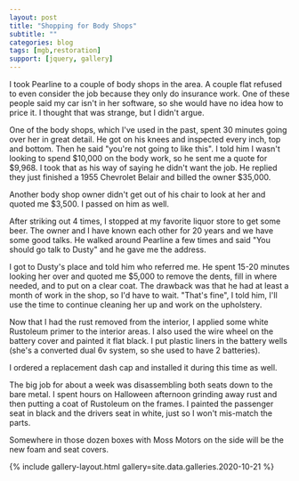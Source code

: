 ```yaml
---
layout: post
title: "Shopping for Body Shops"
subtitle: ""
categories: blog
tags: [mgb,restoration]
support: [jquery, gallery]
---
```


I took Pearline to a couple of body shops in the area. A couple flat refused to even consider the job because
they only do insurance work. One of these people said my car isn't in her software, so she would have no idea
how to price it. I thought that was strange, but I didn't argue.

One of the body shops, which I've used in the past, spent 30 minutes going over her in great detail. He got
on his knees and inspected every inch, top and bottom. Then he said "you're not going to like this". I told
him I wasn't looking to spend $10,000 on the body work, so he sent me a quote for $9,968. I took that as his
way of saying he didn't want the job. He replied they just finished a 1955 Chevrolet Belair and billed the
owner $35,000. 

Another body shop owner didn't get out of his chair to look at her and quoted me $3,500. I passed on him as
well.

After striking out 4 times, I stopped at my favorite liquor store to get some beer. The owner and I have
known each other for 20 years and we have some good talks. He walked around Pearline a few times and said
"You should go talk to Dusty" and he gave me the address. 

I got to Dusty's place and told him who referred me. He spent 15-20 minutes looking her over and quoted me 
$5,000 to remove the dents, fill in where needed, and to put on a clear coat. The drawback was that he had 
at least a month of work in the shop, so I'd have to wait. "That's fine", I told him, I'll use the time to
continue cleaning her up and work on the upholstery.

Now that I had the rust removed from the interior, I applied some white Rustoleum primer to the interior 
areas. I also used the wire wheel on the battery cover and painted it flat black. I put plastic liners
in the battery wells (she's a converted dual 6v system, so she used to have 2 batteries).

I ordered a replacement dash cap and installed it during this time as well.

The big job for about a week was disassembling both seats down to the bare metal. I spent hours on
Halloween afternoon grinding away rust and then putting a coat of Rustoleum on the frames. I painted the
passenger seat in black and the drivers seat in white, just so I won't mis-match the parts.

Somewhere in those dozen boxes with Moss Motors on the side will be the new foam and seat covers.

{% include gallery-layout.html gallery=site.data.galleries.2020-10-21 %}